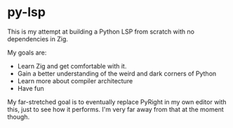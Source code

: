 # py-lsp

This is my attempt at building a Python LSP from scratch with no dependencies in Zig.

My goals are:
- Learn Zig and get comfortable with it. 
- Gain a better understanding of the weird and dark corners of Python
- Learn more about compiler architecture
- Have fun

My far-stretched goal is to eventually replace PyRight in my own editor with this, just to see how it performs. I'm very far away from that at the moment though.
